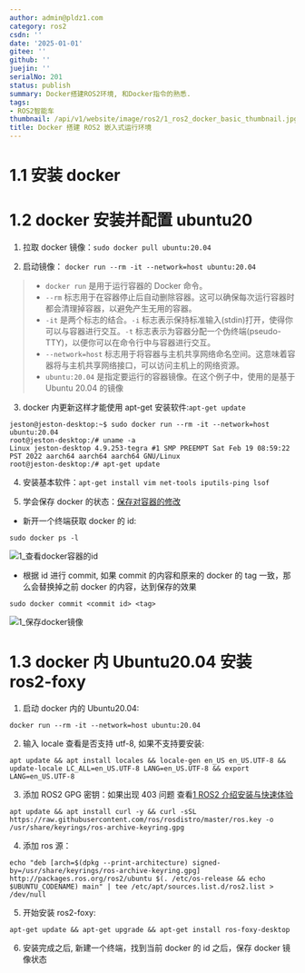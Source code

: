 ```yaml
---
author: admin@pldz1.com
category: ros2
csdn: ''
date: '2025-01-01'
gitee: ''
github: ''
juejin: ''
serialNo: 201
status: publish
summary: Docker搭建ROS2环境, 和Docker指令的熟悉.
tags:
- ROS2智能车
thumbnail: /api/v1/website/image/ros2/1_ros2_docker_basic_thumbnail.jpg
title: Docker 搭建 ROS2 嵌入式运行环境
---
```


# 1.1 安装 docker

# 1.2 docker 安装并配置 ubuntu20

1. 拉取 docker 镜像：`sudo docker pull ubuntu:20.04`

2. 启动镜像： `docker run --rm -it --network=host ubuntu:20.04`

> - `docker run` 是用于运行容器的 Docker 命令。
> - `--rm` 标志用于在容器停止后自动删除容器。这可以确保每次运行容器时都会清理掉容器，以避免产生无用的容器。
> - `-it` 是两个标志的结合。`-i` 标志表示保持标准输入(stdin)打开，使得你可以与容器进行交互。`-t` 标志表示为容器分配一个伪终端(pseudo-TTY)，以便你可以在命令行中与容器进行交互。
> - `--network=host` 标志用于将容器与主机共享网络命名空间。这意味着容器将与主机共享网络接口，可以访问主机上的网络资源。
> - `ubuntu:20.04` 是指定要运行的容器镜像。在这个例子中，使用的是基于 Ubuntu 20.04 的镜像

3. docker 内更新这样才能使用 apt-get 安装软件:`apt-get update`

```shell
jeston@jeston-desktop:~$ sudo docker run --rm -it --network=host ubuntu:20.04
root@jeston-desktop:/# uname -a
Linux jeston-desktop 4.9.253-tegra #1 SMP PREEMPT Sat Feb 19 08:59:22 PST 2022 aarch64 aarch64 aarch64 GNU/Linux
root@jeston-desktop:/# apt-get update
```

4. 安装基本软件：`apt-get install vim net-tools iputils-ping lsof`

5. 学会保存 docker 的状态：[保存对容器的修改](https://www.docker.org.cn/book/docker/docer-save-changes-10.html)

- 新开一个终端获取 docker 的 id:

```shell
sudo docker ps -l
```

![1_查看docker容器的id](/api/v1/website/image/ros2/1_get_docker_container_id.png)

- 根据 id 进行 commit, 如果 commit 的内容和原来的 docker 的 tag 一致，那么会替换掉之前 docker 的内容，达到保存的效果

```shell
sudo docker commit <commit id> <tag>
```

![1_保存docker镜像](/api/v1/website/image/ros2/1_save_docker_image.png)

# 1.3 docker 内 Ubuntu20.04 安装 ros2-foxy

1. 启动 docker 内的 Ubuntu20.04:

```shell
docker run --rm -it --network=host ubuntu:20.04
```

2. 输入 locale 查看是否支持 utf-8, 如果不支持要安装:

```shell
apt update && apt install locales && locale-gen en_US en_US.UTF-8 && update-locale LC_ALL=en_US.UTF-8 LANG=en_US.UTF-8 && export LANG=en_US.UTF-8
```

3. 添加 ROS2 GPG 密钥：如果出现 403 问题 查看[1 ROS2 介绍安装与快速体验](https://blog.csdn.net/qq_42727752/article/details/130277029)

```shell
apt update && apt install curl -y && curl -sSL https://raw.githubusercontent.com/ros/rosdistro/master/ros.key -o /usr/share/keyrings/ros-archive-keyring.gpg
```

4. 添加 ros 源：

```shell
echo "deb [arch=$(dpkg --print-architecture) signed-by=/usr/share/keyrings/ros-archive-keyring.gpg] http://packages.ros.org/ros2/ubuntu $(. /etc/os-release && echo $UBUNTU_CODENAME) main" | tee /etc/apt/sources.list.d/ros2.list > /dev/null
```

5. 开始安装 ros2-foxy:

```shell
apt-get update && apt-get upgrade && apt-get install ros-foxy-desktop
```

6. 安装完成之后, 新建一个终端，找到当前 docker 的 id 之后，保存 docker 镜像状态

```shell

```